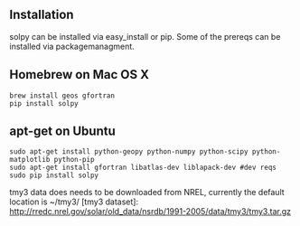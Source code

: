 Installation
------------
solpy can be installed via easy_install or pip.  Some of the prereqs can be installed via packagemanagment.

Homebrew on Mac OS X
----------------------
    brew install geos gfortran
    pip install solpy

apt-get on Ubuntu
-------------------
    sudo apt-get install python-geopy python-numpy python-scipy python-matplotlib python-pip
    sudo apt-get install gfortran libatlas-dev liblapack-dev #dev reqs
    sudo pip install solpy

tmy3 data does needs to be downloaded from NREL, currently the default location is ~/tmy3/
[tmy3 dataset]: http://rredc.nrel.gov/solar/old_data/nsrdb/1991-2005/data/tmy3/tmy3.tar.gz
